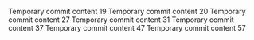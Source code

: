 Temporary commit content 19
Temporary commit content 20
Temporary commit content 27
Temporary commit content 31
Temporary commit content 37
Temporary commit content 47
Temporary commit content 57
